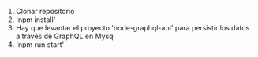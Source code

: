 1. Clonar repositorio 
2. 'npm install'
3. Hay que levantar el proyecto 'node-graphql-api' para persistir los datos a través de GraphQL en Mysql
4. 'npm run start'
